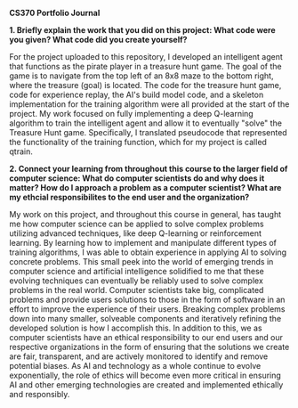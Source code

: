 **CS370 Portfolio Journal**

**1. Briefly explain the work that you did on this project: What code were you given? What code did you create yourself?**

For the project uploaded to this repository, I developed an intelligent agent that functions as the pirate player in a treasure hunt game. The goal of the game is to navigate from the top left of an 8x8 maze to the bottom right, where the treasure (goal) is located. The code for the treasure hunt game, code for experience replay, the AI's build model code, and a skeleton implementation for the training algorithm were all provided at the start of the project. My work focused on fully implementing a deep Q-learning algorithm to train the intelligent agent and allow it to eventually "solve" the Treasure Hunt game. Specifically, I translated pseudocode that represented the functionality of the training function, which for my project is called qtrain.

**2. Connect your learning from throughout this course to the larger field of computer science: What do computer scientists do and why does it matter? How do I approach a problem as a computer scientist? What are my ethcial responsibilites to the end user and the organization?**

My work on this project, and throughout this course in general, has taught me how computer science can be applied to solve complex problems utilizing advanced techniques, like deep Q-learning or reinforcement learning. By learning how to implement and manipulate different types of training algorithms, I was able to obtain experience in applying AI to solving concrete problems. This small peek into the world of emerging trends in computer science and artificial intelligence solidified to me that these evolving techniques can eventually be reliably used to solve complex problems in the real world. Computer scientists take big, complicated problems and provide users solutions to those in the form of software in an effort to improve the experience of their users. Breaking complex problems down into many smaller, solveable components and iteratively refining the developed solution is how I accomplish this. In addition to this, we as computer scientists have an ethical responsibility to our end users and our respective organizations in the form of ensuring that the solutions we create are fair, transparent, and are actively monitored to identify and remove potential biases. As AI and technology as a whole continue to evolve exponentially, the role of ethics will become even more critical in ensuring AI and other emerging technologies are created and implemented ethically and responsibly. 
